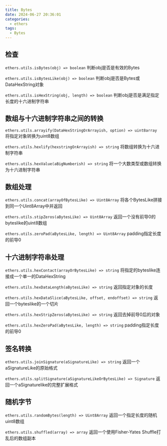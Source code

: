 ```yaml
---
title: Bytes
date: 2024-06-27 20:36:01
categories:
  - ethers
tags:
  - Bytes
---
```


## 检查

`ethers.utils.isBytes(obj) => boolean`
判断obj是否是有效的Bytes

`ethers.utils.isBytesLike(obj) => boolean`
判断obj是否是Bytes或DataHexString对象

`ethers.utils.isHexString(obj, length) => boolean`
判断obj是否是满足指定长度的十六进制字符串

## 数组与十六进制字符串之间的转换

`ethers.utils.arrayify(DataHexStringOrArrayish, option) => uint8array`
将指定对象转换为uint8数组

`ethers.utils.hexlify(hexstringOrArrayish) => string`
将数组转换为十六进制字符串

`ethers.utils.hexValue(aBigNumberish) => string`
将一个大数类型或数组转换为十六进制字符串

## 数组处理

`ethers.utils.concat(arrayOfBytesLike) => Uint8Array`
将各个BytesLike拼接到同一个Uint8Array中并返回

`ethers.utils.stipZeros(aBytesLike) => Uint8Array`
返回一个没有前导0的byteslike的uint8数组

`ethers.utils.zeroPad(aBytesLike, length) => Uint8Array`
padding指定长度的前导0

## 十六进制字符串处理

`ethers.utils.hexContact(arrayOrBytesLike) => string`
将指定的byteslike连接成一个单一的DataHexString

`ethers.utils.hexDataLength(aBytesLike) => string`
返回指定对象的长度

`ethers.utils.hexDataSlice(aBytesLike, offset, endoffset) => string`
返回一个byteslike的一个切片

`ethers.utils.hexStripZeros(aBytesLike) => string`
返回去掉前导0后的对象

`ethers.utils.hexZeroPad(aBytesLike, length) => string`
padding指定长度的前导0

## 签名转换

`ethers.utils.joinSignature(aSignatureLike) => string`
返回一个aSignatureLike的原始格式

`ethers.utils.splitSignature(aSignatureLikeOrBytesLike) => Signature`
返回一个aSignaturelike的完整扩展格式

## 随机字节

`ethers.utils.randomBytes(length) => Uint8Array`
返回一个指定长度的随机uint8数组

`ethers.utils.shuffled(array) => array`
返回一个使用Fisher-Yates Shuffle打乱后的数组副本